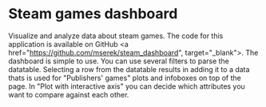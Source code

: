 Steam games dashboard
=================================

Visualize and analyze data about steam games. The code for this application is available on GitHub
<a href="https://github.com/mserek/steam_dashboard", target="_blank"><i class="fa fa-external-link"></i></a>.
The dashboard is simple to use. You can use several filters to parse the datatable. Selecting a row from the datatable results in adding it to a data thats is used for "Publishers' games" plots and infoboxes on top of the page. In "Plot with interactive axis" you can decide which attributes you want to compare against each other.

